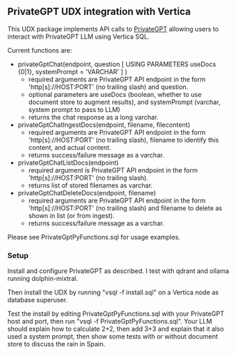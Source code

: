 ## PrivateGPT UDX integration with Vertica
This UDX package implements API calls to [PrivateGPT](https://docs.privategpt.dev/overview/welcome/introduction) allowing users to interact with PrivateGPT LLM using Vertica SQL.  

Current functions are:
- privateGptChat(endpoint, question [ USING PARAMETERS useDocs {0|1}, systemPrompt = 'VARCHAR' ] )
   - required arguments are PrivateGPT API endpoint in the form 'http[s]://HOST:PORT' (no trailing slash) and question.
   - optional parameters are useDocs (boolean, whether to use document store to augment results), and systemPrompt (varchar, system prompt to pass to LLM)
   - returns the chat response as a long varchar.
- privateGptChatIngestDocs(endpoint, filename, filecontent)
   - required arguments are PrivateGPT API endpoint in the form 'http[s]://HOST:PORT' (no trailing slash), filename to identify this content, and actual content.
   - returns success/failure message as a varchar.
- privateGptChatListDocs(endpoint)
   - required argument is PrivateGPT API endpoint in the form 'http[s]://HOST:PORT' (no trailing slash).
   - returns list of stored filenames as varchar.
- privateGptChatDeleteDocs(endpoint, filename)
   - required arguments are PrivateGPT API endpoint in the form 'http[s]://HOST:PORT' (no trailing slash) and filename to delete as shown in list (or from ingest).
   - returns success/failure message as a varchar.

Please see PrivateGptPyFunctions.sql for usage examples.

### Setup
Install and configure PrivateGPT as described. I test with qdrant and ollama running dolphin-mixtral.

Then install the UDX by running "vsql -f install.sql" on a Vertica node as database superuser.

Test the install by editing PrivateGptPyFunctions.sql with your PrivateGPT host and port, then run "vsql -f PrivateGptPyFunctions.sql".  Your LLM should explain how to calculate 2+2, then add 3+3 and explain that it also used a system prompt, then show some tests with or without document store to discuss the rain in Spain.
